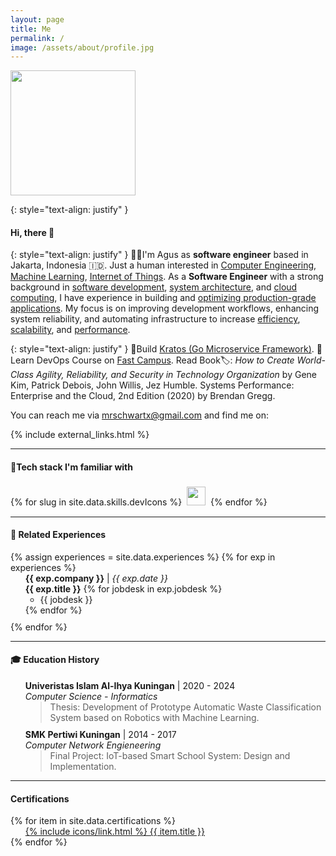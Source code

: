 ```yaml
---
layout: page
title: Me
permalink: /
image: /assets/about/profile.jpg
---
```


<div>
    <img src="{{ site.baseurl }}/assets/about/profile.jpg" onmouseover="this.src='{{ site.baseurl }}/assets/about/profiles.jpg'" onmouseout="this.src='{{ site.baseurl }}/assets/about/profile.jpg'" class="rounded" width="200" height="200">
</div>

<!-- Intro -->

{: style="text-align: justify" }
<h4>Hi, there 👋</h4>

{: style="text-align: justify" }
👨‍💻I'm Agus as <b>software engineer</b> based in Jakarta, Indonesia 🇮🇩. Just a human interested in [Computer Engineering](/), [Machine Learning](/), [Internet of Things](/). As a <b>Software Engineer</b> with a strong background in [software development](/), [system architecture](/), and [cloud computing](/), I have experience in building and [optimizing production-grade applications](/). My focus is on improving development workflows, enhancing system reliability, and automating infrastructure to increase [efficiency](/), [scalability](/), and [performance](/).

{: style="text-align: justify" }
🌱Build [Kratos (Go Microservice Framework)](https://go-kratos.dev/). 🔋 Learn DevOps Course on [Fast Campus](https://fastcampus.com/id). Read Book🏷️: <i>How to Create World-Class Agility, Reliability, and Security in Technology Organization</i> by Gene Kim, Patrick Debois, John Willis, Jez Humble. Systems Performance: Enterprise and the Cloud, 2nd Edition (2020) by Brendan Gregg.

You can reach me via <a href="{{ site.links.email }}">mrschwartx@gmail.com</a> and find me on:

{% include external_links.html %}

<hr>

<h4>🔧Tech stack I'm familiar with</h4>
<div>
  {% for slug in site.data.skills.devIcons %}
    <img src="https://cdn.simpleicons.org/{{ slug }}/black" 
         style="margin: 4px; height: 30px; width: 30px;"
         onmouseover="this.src='https://cdn.simpleicons.org/{{ slug }}'"
         onmouseout="this.src='https://cdn.simpleicons.org/{{ slug }}/black'" />
  {% endfor %}
</div>

<hr>

<h4>💼 Related Experiences</h4>
{% assign experiences = site.data.experiences %}
{% for exp in experiences %}
<ul style="margin-top: 0; margin-bottom: 10px; text-align: justify; list-style:none;">
  <li>
    <b>{{ exp.company }}</b> | <i>{{ exp.date }}</i> <br />
    <b>{{ exp.title }}</b>
    {% for jobdesk in exp.jobdesk %}
    <ul style="margin-top: 0; margin-bottom: 0; text-align: justify;">
      <li>{{ jobdesk }}</li>
    </ul>
    {% endfor %}
  </li>
</ul>
{% endfor %}

<hr>

<h4>🎓 Education History</h4>
<ul style="list-style:none;">
    <li style="margin-bottom: 10px;">
        <b>Univeristas Islam Al-Ihya Kuningan</b> | 2020 - 2024<br> 
        <i>Computer Science - Informatics</i>
        <blockquote style="margin-top:0;margin-bottom:0;">
            <p style="margin-top:0;margin-bottom:0;">Thesis: Development of Prototype Automatic Waste Classification System based on Robotics with Machine Learning.</p>
        </blockquote>
    </li>
    <li style="margin-bottom: 10px;">
        <b>SMK Pertiwi Kuningan</b> | 2014 - 2017<br> 
        <i>Computer Network Engieneering</i> 
        <blockquote style="margin-top:0;margin-bottom:0;">
            <p style="margin-top:0;margin-bottom:0;">Final Project: IoT-based Smart School System: Design and Implementation.</p>
        </blockquote>
    </li>
</ul>

<hr>

<h4> Certifications</h4>
{% for item in site.data.certifications %}
<ul style="list-style:none; margin-top:0;margin-bottom:0;">
    <li><a href="{{ item.url }}" style="list-style: none; margin-left: 0; margin-top:0;margin-bottom:0;" target="_blank">{% include icons/link.html %} {{ item.title }}</a></li>
</ul>
{% endfor %}

